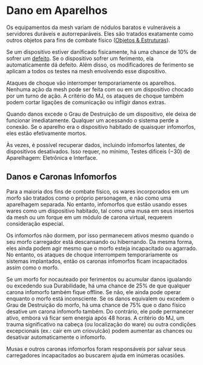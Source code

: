 # Dano em Aparelhos

Os equipamentos da mesh variam de nódulos baratos e vulneráveis a servidores duráveis e autorreparáveis. Eles são tratados exatamente como outros objetos para fins de combate físico ([Objetos & Estruturas](../12/26-objects-and-structures.md)).

Se um dispositivo estiver danificado fisicamente, há uma chance de 10% de sofrer um [defeito](16-glitches.md). Se o dispositivo sofrer um ferimento, ela automaticamente dá defeito. Além disso, os modificadores de ferimento se aplicam a todos os testes na mesh envolvendo esse dispositivo.

Ataques de choque vão interromper temporariamente os aparelhos. Nenhuma ação da mesh pode ser feita com ou em um dispositivo chocado por um turno de ação. A critério do MJ, os ataques de choque também podem cortar ligações de comunicação ou infligir danos extras.

Quando danos excede o Grau de Destruição de um dispositivo, ele deixa de funcionar imediatamente. Qualquer um acessando o sistema perde a conexão. Se o aparelho era o dispositivo habitado de quaisquer infomorfos, eles estão efetivamente mortos.

Às vezes, é possível recuperar dados, incluindo infomorfos latentes, de dispositivos desativados. Isso requer, no mínimo, Testes difíceis (−30) de Aparelhagem: Eletrônica e Interface.

## Danos e Caronas Infomorfos

Para a maioria dos fins de combate físico, os wares incorporados em um morfo são tratados como o próprio personagem, e não como uma aparelhagem separada. No entanto, infomorfos que estão usando esses wares como um dispositivo habitado, tal como uma musa em seus insertos da mesh ou um forque em um módulo de carona virtual, requerem consideração especial.

Os infomorfos não dormem, por isso permanecem ativos mesmo quando o seu morfo carregador está descansando ou hibernando. Da mesma forma, eles ainda podem agir mesmo que o morfo esteja incapacitado ou agarrado. No entanto, os ataques de choque interrompem temporariamente os sistemas implantados, então os caronas infomorfos ficam incapacitados assim como o morfo.

Se um morfo for nocauteado por ferimentos ou acumular danos igualando ou excedendo sua Durabilidade, há uma chance de 25% de que qualquer carona infomorfo também fique offline. Se não, ele ainda pode operar enquanto o morfo está inconsciente. Se os danos equivalem ou excedem o Grau de Destruição do morfo, há uma chance de 75% que o dano físico desative um carona infomorfo também. Do contrário, ele pode permanecer ativo, embora vá ficar sem energia após 48 horas. A critério do MJ, um trauma significativo na cabeça (ou localização do ware) ou outra condições excepcionais (ex.: cair em um criovulcão) podem aumentar as chances ou desativar automaticamente o infomorfo.

Musas e outros caronas infomorfos foram responsáveis por salvar seus carregadores incapacitados ao buscarem ajuda em inúmeras ocasiões.
